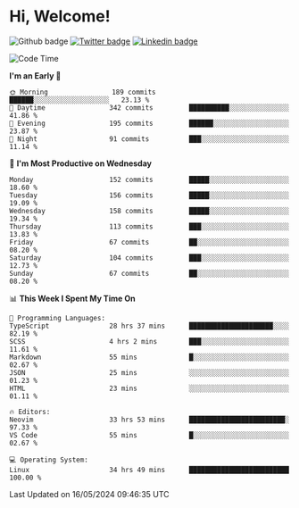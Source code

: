   # Hi, Welcome!
  ![Github badge](https://img.shields.io/github/followers/kraken-afk.svg?style=social&label=Follow&maxAge=2592000)
  [![Twitter badge](https://img.shields.io/badge/-Twitter-00acee?style=flat-square&logo=Twitter&logoColor=white)](https://twitter.com/trshppl)
  [![Linkedin badge](https://img.shields.io/badge/LinkedIn-0077B5?style=flat-square&logo=linkedin&logoColor=white)](https://www.linkedin.com/in/noveanrer)
<!--START_SECTION:waka-->
![Code Time](http://img.shields.io/badge/Code%20Time-217%20hrs%2056%20mins-blue)

**I'm an Early 🐤** 

```text
🌞 Morning                189 commits         ██████░░░░░░░░░░░░░░░░░░░   23.13 % 
🌆 Daytime                342 commits         ██████████░░░░░░░░░░░░░░░   41.86 % 
🌃 Evening                195 commits         ██████░░░░░░░░░░░░░░░░░░░   23.87 % 
🌙 Night                  91 commits          ███░░░░░░░░░░░░░░░░░░░░░░   11.14 % 
```
📅 **I'm Most Productive on Wednesday** 

```text
Monday                   152 commits         █████░░░░░░░░░░░░░░░░░░░░   18.60 % 
Tuesday                  156 commits         █████░░░░░░░░░░░░░░░░░░░░   19.09 % 
Wednesday                158 commits         █████░░░░░░░░░░░░░░░░░░░░   19.34 % 
Thursday                 113 commits         ███░░░░░░░░░░░░░░░░░░░░░░   13.83 % 
Friday                   67 commits          ██░░░░░░░░░░░░░░░░░░░░░░░   08.20 % 
Saturday                 104 commits         ███░░░░░░░░░░░░░░░░░░░░░░   12.73 % 
Sunday                   67 commits          ██░░░░░░░░░░░░░░░░░░░░░░░   08.20 % 
```


📊 **This Week I Spent My Time On** 

```text
💬 Programming Languages: 
TypeScript               28 hrs 37 mins      █████████████████████░░░░   82.19 % 
SCSS                     4 hrs 2 mins        ███░░░░░░░░░░░░░░░░░░░░░░   11.61 % 
Markdown                 55 mins             █░░░░░░░░░░░░░░░░░░░░░░░░   02.67 % 
JSON                     25 mins             ░░░░░░░░░░░░░░░░░░░░░░░░░   01.23 % 
HTML                     23 mins             ░░░░░░░░░░░░░░░░░░░░░░░░░   01.11 % 

🔥 Editors: 
Neovim                   33 hrs 53 mins      ████████████████████████░   97.33 % 
VS Code                  55 mins             █░░░░░░░░░░░░░░░░░░░░░░░░   02.67 % 

💻 Operating System: 
Linux                    34 hrs 49 mins      █████████████████████████   100.00 % 
```


 Last Updated on 16/05/2024 09:46:35 UTC
<!--END_SECTION:waka-->
